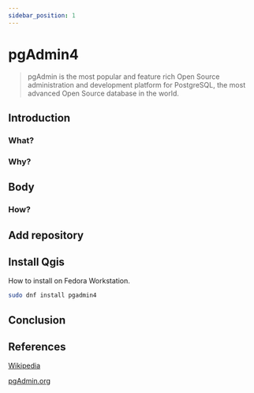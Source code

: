 ```yaml
---
sidebar_position: 1
---
```


# pgAdmin4 

> pgAdmin is the most popular and feature rich Open Source administration and development platform for PostgreSQL, the most advanced Open Source database in the world.

## Introduction

### What?

### Why?

## Body

### How?

## Add repository

## Install Qgis
How to install on Fedora Workstation.

``` bash
sudo dnf install pgadmin4
```

## Conclusion

## References

[Wikipedia](https://en.wikipedia.org/wiki/PostgreSQL)

[pgAdmin.org](https://www.pgadmin.org/)